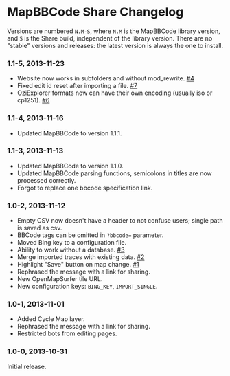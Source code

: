 # MapBBCode Share Changelog

Versions are numbered `N.M-S`, where `N.M` is the MapBBCode library version, and `S` is the Share build, independent of the library version. There are no "stable" versions and releases: the latest version is always the one to install.

### 1.1-5, 2013-11-23

* Website now works in subfolders and without mod_rewrite. [#4](https://github.com/MapBBCode/share.mapbbcode.org/issues/4)
* Fixed edit id reset after importing a file. [#7](https://github.com/MapBBCode/share.mapbbcode.org/issues/7)
* OziExplorer formats now can have their own encoding (usually iso or cp1251). [#6](https://github.com/MapBBCode/share.mapbbcode.org/issues/6)

### 1.1-4, 2013-11-16

* Updated MapBBCode to version 1.1.1.

### 1.1-3, 2013-11-13

* Updated MapBBCode to version 1.1.0.
* Updated MapBBCode parsing functions, semicolons in titles are now processed correctly.
* Forgot to replace one bbcode specification link.

### 1.0-2, 2013-11-12

* Empty CSV now doesn't have a header to not confuse users; single path is saved as csv.
* BBCode tags can be omitted in `?bbcode=` parameter.
* Moved Bing key to a configuration file.
* Ability to work without a database. [#3](https://github.com/MapBBCode/share.mapbbcode.org/issues/3)
* Merge imported traces with existing data. [#2](https://github.com/MapBBCode/share.mapbbcode.org/issues/2)
* Highlight "Save" button on map change. [#1](https://github.com/MapBBCode/share.mapbbcode.org/issues/1)
* Rephrased the message with a link for sharing.
* New OpenMapSurfer tile URL.
* New configuration keys: `BING_KEY`, `IMPORT_SINGLE`.

### 1.0-1, 2013-11-01

* Added Cycle Map layer.
* Rephrased the message with a link for sharing.
* Restricted bots from editing pages.

### 1.0-0, 2013-10-31

Initial release.
